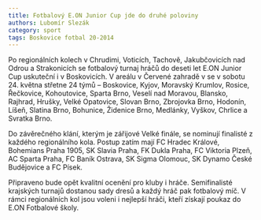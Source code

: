 ```yaml
---
title: Fotbalový E.ON Junior Cup jde do druhé poloviny
authors: Lubomír Slezák
category: sport
tags: Boskovice fotbal 20-2014
---
```


Po regionálních kolech v Chrudimi, Voticích, Tachově, Jakubčovicích nad Odrou a Strakonicích se fotbalový turnaj hráčů do deseti let E.ON Junior Cup uskuteční i v Boskovicích. V areálu v Červené zahradě v se v sobotu 24. května střetne 24 týmů – Boskovice, Kyjov, Moravský Krumlov, Rosice, Řečkovice, Kohoutovice, Sparta Brno, Veselí nad Moravou, Blansko, Rajhrad, Hrušky, Velké Opatovice, Slovan Brno, Zbrojovka Brno, Hodonín, Líšeň, Slatina Brno, Bohunice, Židenice Brno, Medlánky, Vyškov, Chrlice a Svratka Brno.

Do závěrečného klání, kterým je zářijové Velké finále, se nominují finalisté z každého regionálního kola. Postup zatím mají FC Hradec Králové, Bohemians Praha 1905, SK Slavia Praha, FK Dukla Praha, FC Viktoria Plzeň, AC Sparta Praha, FC Baník Ostrava, SK Sigma Olomouc, SK Dynamo České Budějovice a FC Písek.

Připraveno bude opět kvalitní ocenění pro kluby i hráče. Semifinalisté krajských turnajů dostanou sady dresů a každý hráč pak fotbalový míč. V rámci regionálních kol jsou voleni i nejlepší hráči, kteří získají poukaz do E.ON Fotbalové školy.